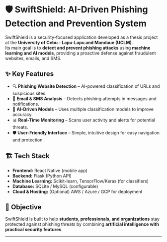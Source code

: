 # 🛡️ SwiftShield: AI-Driven Phishing Detection and Prevention System  

SwiftShield is a security-focused application developed as a thesis project at the **University of Cebu - Lapu-Lapu and Mandaue (UCLM)**.  
Its main goal is to **detect and prevent phishing attacks** using **machine learning and AI models**, providing a proactive defense against fraudulent websites, emails, and SMS.  

## ✨ Key Features
- 🔍 **Phishing Website Detection** – AI-powered classification of URLs and suspicious sites.  
- 📩 **Email & SMS Analysis** – Detects phishing attempts in messages and notifications.  
- 🤖 **AI-Driven Models** – Uses multiple classification models to improve accuracy.  
- 📊 **Real-Time Monitoring** – Scans user activity and alerts for potential threats.  
- 🛡️ **User-Friendly Interface** – Simple, intuitive design for easy navigation and protection.  

## 🏗️ Tech Stack
- **Frontend:** React Native (mobile app)  
- **Backend:** Flask (Python API)  
- **Machine Learning:** Scikit-learn, TensorFlow/Keras (for classifiers)  
- **Database:** SQLite / MySQL (configurable)  
- **Cloud & Hosting:** (Optional) AWS / Azure / GCP for deployment  

## 🎯 Objective
SwiftShield is built to help **students, professionals, and organizations** stay protected against phishing threats by combining **artificial intelligence with practical security features**.  

---

